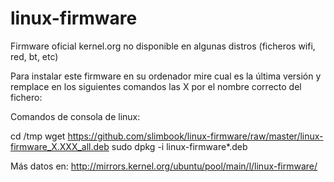 # linux-firmware
Firmware oficial kernel.org no disponible en algunas distros (ficheros wifi, red, bt, etc)

Para instalar este firmware en su ordenador mire cual es la última versión y remplace en los siguientes comandos las X por el nombre correcto del fichero:

Comandos de consola de linux:

cd /tmp
wget https://github.com/slimbook/linux-firmware/raw/master/linux-firmware_X.XXX_all.deb
sudo dpkg -i linux-firmware*.deb



Más datos en: http://mirrors.kernel.org/ubuntu/pool/main/l/linux-firmware/
